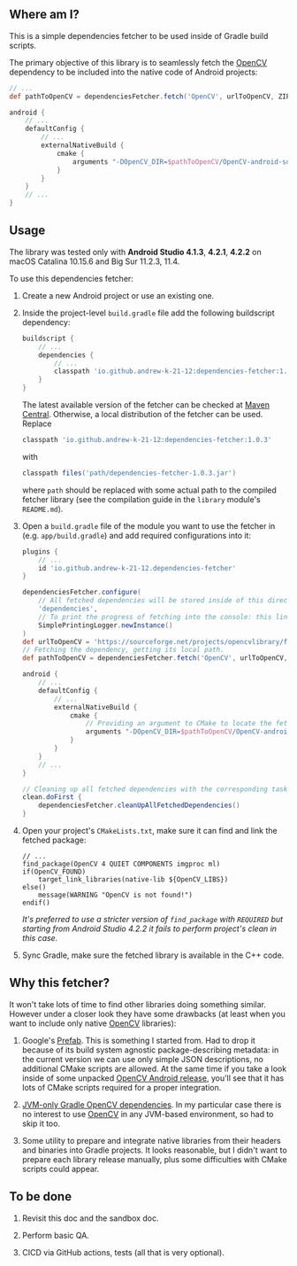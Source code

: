 ## Where am I?

This is a simple dependencies fetcher to be used inside of Gradle build scripts.

The primary objective of this library is to seamlessly fetch the [OpenCV](https://opencv.org) dependency 
to be included into the native code of Android projects:

```groovy
// ...
def pathToOpenCV = dependenciesFetcher.fetch('OpenCV', urlToOpenCV, ZIP)

android {
    // ...
    defaultConfig {
        // ...
        externalNativeBuild {
            cmake {
                arguments "-DOpenCV_DIR=$pathToOpenCV/OpenCV-android-sdk/sdk/native/jni"
            }
        }
    }
    // ...
}
```


## Usage

The library was tested only with **Android Studio 4.1.3**, **4.2.1**, **4.2.2**
on macOS Catalina 10.15.6 and Big Sur 11.2.3, 11.4.

To use this dependencies fetcher:

1. Create a new Android project or use an existing one.

2. Inside the project-level `build.gradle` file add the following buildscript dependency:
   ```groovy
   buildscript {
       // ...
       dependencies {
           // ...
           classpath 'io.github.andrew-k-21-12:dependencies-fetcher:1.0.3'
       } 
   }
   ```
   The latest available version of the fetcher can be checked at
   [Maven Central](https://repo1.maven.org/maven2/io/github/andrew-k-21-12/dependencies-fetcher).
   Otherwise, a local distribution of the fetcher can be used. Replace
   ```groovy
   classpath 'io.github.andrew-k-21-12:dependencies-fetcher:1.0.3'
   ```
   with
   ```groovy
   classpath files('path/dependencies-fetcher-1.0.3.jar')
   ```
   where `path` should be replaced with some actual path to the compiled fetcher library 
   (see the compilation guide in the `library` module's `README.md`).

3. Open a `build.gradle` file of the module you want to use the fetcher in (e.g. `app/build.gradle`)
   and add required configurations into it:
   ```groovy
   plugins {
       // ...
       id 'io.github.andrew-k-21-12.dependencies-fetcher'
   }
   
   dependenciesFetcher.configure(
       // All fetched dependencies will be stored inside of this directory: add it to .gitignore.
       'dependencies',
       // To print the progress of fetching into the console: this line can be removed.
       SimplePrintingLogger.newInstance()
   )
   def urlToOpenCV = 'https://sourceforge.net/projects/opencvlibrary/files/4.5.2/opencv-4.5.2-android-sdk.zip/download'
   // Fetching the dependency, getting its local path.
   def pathToOpenCV = dependenciesFetcher.fetch('OpenCV', urlToOpenCV, ZIP)
   
   android {
       // ...
       defaultConfig {
           // ...
           externalNativeBuild {
               cmake {
                   // Providing an argument to CMake to locate the fetched OpenCV.
                   arguments "-DOpenCV_DIR=$pathToOpenCV/OpenCV-android-sdk/sdk/native/jni"
               }
           }
       }
       // ...
   }

   // Cleaning up all fetched dependencies with the corresponding task.
   clean.doFirst {
       dependenciesFetcher.cleanUpAllFetchedDependencies()
   }
   ```

4. Open your project's `CMakeLists.txt`, make sure it can find and link the fetched package:
   ```
   // ...
   find_package(OpenCV 4 QUIET COMPONENTS imgproc ml)
   if(OpenCV_FOUND)
       target_link_libraries(native-lib ${OpenCV_LIBS})
   else()
       message(WARNING "OpenCV is not found!")
   endif()
   ```
   *It's preferred to use a stricter version of `find_package` with `REQUIRED`
   but starting from Android Studio 4.2.2 it fails to perform project's clean in this case.*

5. Sync Gradle, make sure the fetched library is available in the C++ code.


## Why this fetcher?

It won't take lots of time to find other libraries doing something similar. 
However under a closer look they have some drawbacks
(at least when you want to include only native [OpenCV](https://opencv.org) libraries):

1. Google's [Prefab](https://google.github.io/prefab). This is something I started from. 
   Had to drop it because of its build system agnostic package-describing metadata:
   in the current version we can use only simple JSON descriptions, no additional CMake scripts are allowed.
   At the same time if you take a look inside of some unpacked [OpenCV Android release](https://opencv.org/releases),
   you'll see that it has lots of CMake scripts required for a proper integration.

2. [JVM-only Gradle OpenCV dependencies](https://github.com/quickbirdstudios/opencv-android). 
   In my particular case there is no interest to use [OpenCV](https://opencv.org) in any JVM-based environment,
   so had to skip it too.

3. Some utility to prepare and integrate native libraries from their headers and binaries into Gradle projects.
   It looks reasonable, but I didn't want to prepare each library release manually,
   plus some difficulties with CMake scripts could appear.


## To be done

1. Revisit this doc and the sandbox doc.

2. Perform basic QA.

3. CICD via GitHub actions, tests (all that is very optional).
